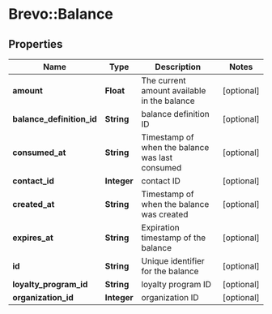 # Brevo::Balance

## Properties
Name | Type | Description | Notes
------------ | ------------- | ------------- | -------------
**amount** | **Float** | The current amount available in the balance | [optional] 
**balance_definition_id** | **String** | balance definition ID | [optional] 
**consumed_at** | **String** | Timestamp of when the balance was last consumed | [optional] 
**contact_id** | **Integer** | contact ID | [optional] 
**created_at** | **String** | Timestamp of when the balance was created | [optional] 
**expires_at** | **String** | Expiration timestamp of the balance | [optional] 
**id** | **String** | Unique identifier for the balance | [optional] 
**loyalty_program_id** | **String** | loyalty program ID | [optional] 
**organization_id** | **Integer** | organization ID | [optional] 


